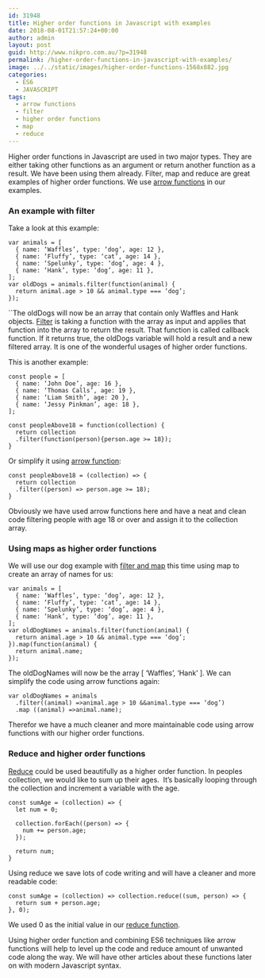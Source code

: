 ```yaml
---
id: 31948
title: Higher order functions in Javascript with examples
date: 2018-08-01T21:57:24+00:00
author: admin
layout: post
guid: http://www.nikpro.com.au/?p=31948
permalink: /higher-order-functions-in-javascript-with-examples/
image: ../../static/images/higher-order-functions-1568x882.jpg
categories:
  - ES6
  - JAVASCRIPT
tags:
  - arrow functions
  - filter
  - higher order functions
  - map
  - reduce
---
```

Higher order functions in Javascript are used in two major types. They are either taking other functions as an argument or return another function as a result. We have been using them already. Filter, map and reduce are great examples of higher order functions. We use [arrow functions](http://www.nikpro.com.au/all-you-need-to-know-about-arrow-functions-in-javascript/) in our examples.

### An example with filter

Take a look at this example:

`var animals = [`  
`  { name: ‘Waffles’, type: ‘dog’, age: 12 },`  
`  { name: ‘Fluffy’, type: ‘cat’, age: 14 },`  
`  { name: ‘Spelunky’, type: ‘dog’, age: 4 },`  
`  { name: ‘Hank’, type: ‘dog’, age: 11 },`  
`];`  
`var oldDogs = animals.filter(function(animal) {`  
`  return animal.age > 10 && animal.type === ‘dog’;`  
`});`

``The oldDogs will now be an array that contain only Waffles and Hank objects. [Filter](http://www.nikpro.com.au/practice-with-map-filter-and-sort-methods-in-javascript-the-es6-way/) is taking a function with the array as input and applies that function into the array to return the result. That function is called callback function. If it returns true, the oldDogs variable will hold a result and a new filtered array. It is one of the wonderful usages of higher order functions. 

This is another example:

`const people = [`  
`  { name: ‘John Doe’, age: 16 },`  
`  { name: ‘Thomas Calls’, age: 19 },`  
`  { name: ‘Liam Smith’, age: 20 },`  
`  { name: ‘Jessy Pinkman’, age: 18 },`  
`];`

`const peopleAbove18 = function(collection) {`  
`  return collection`  
`  .filter(function(person){person.age >= 18});`  
`}`

Or simplify it using [arrow function](http://www.nikpro.com.au/all-you-need-to-know-about-arrow-functions-in-javascript/):

`const peopleAbove18 = (collection) => {`  
`  return collection`  
`  .filter((person) => person.age >= 18);`  
`}`

Obviously we have used arrow functions here and have a neat and clean code filtering people with age 18 or over and assign it to the collection array.

### Using maps as higher order functions

We will use our dog example with [filter and map](http://www.nikpro.com.au/practice-with-map-filter-and-sort-methods-in-javascript-the-es6-way/) this time using map to create an array of names for us:

`var animals = [`  
`  { name: ‘Waffles’, type: ‘dog’, age: 12 },`  
`  { name: ‘Fluffy’, type: ‘cat’, age: 14 },`  
`  { name: ‘Spelunky’, type: ‘dog’, age: 4 },`  
`  { name: ‘Hank’, type: ‘dog’, age: 11 },`  
`];`  
`var oldDogNames = animals.filter(function(animal) {`  
`  return animal.age > 10 && animal.type === ‘dog’;`  
`}).map(function(animal) {`  
`  return animal.name;`  
`});`

The oldDogNames will now be the array [ ‘Waffles’, ‘Hank’ ]. We can simplify the code using arrow functions again:

`var oldDogNames = animals`  
`  .filter((animal) =>animal.age > 10 &&animal.type === ‘dog’)`  
`  .map ((animal) =>animal.name);`

Therefor we have a much cleaner and more maintainable code using arrow functions with our higher order functions.

### Reduce and higher order functions

[Reduce](http://www.nikpro.com.au/javascript-es6-reduce-method/) could be used beautifully as a higher order function. In peoples collection, we would like to sum up their ages.  It’s basically looping through the collection and increment a variable with the age.

`const sumAge = (collection) => {`  
`  let num = 0;`

`  collection.forEach((person) => {`  
`    num += person.age;`  
`  });`

`  return num;`  
`}`

Using reduce we save lots of code writing and will have a cleaner and more readable code:

`const sumAge = (collection) => collection.reduce((sum, person) => {`  
`  return sum + person.age;`  
`}, 0);`

We used 0 as the initial value in our [reduce function](http://www.nikpro.com.au/javascript-es6-reduce-method/).

Using higher order function and combining ES6 techniques like arrow functions will help to level up the code and reduce amount of unwanted code along the way. We will have other articles about these functions later on with modern Javascript syntax.